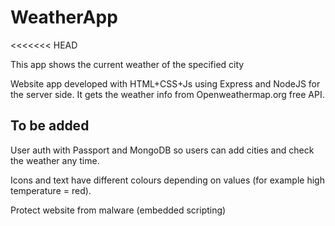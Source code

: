 # WeatherApp

<<<<<<< HEAD

This app shows the current weather of the specified city


Website app developed with HTML+CSS+Js using Express and NodeJS for the server side. It gets the weather info from Openweathermap.org free API.


## To be added

User auth with Passport and MongoDB so users can add cities and check the weather any time.

Icons and text have different colours depending on values (for example high temperature = red).

Protect website from malware (embedded scripting)
